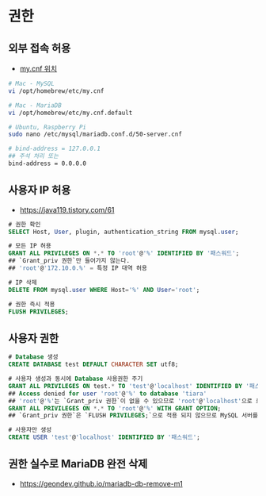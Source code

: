 # 권한
## 외부 접속 허용
* [my.cnf 위치](https://docs.3rdeyesys.com/database/ncloud_database_mysql_mariadb_config_my_cnf.html#mysql)
```sh
# Mac - MySQL
vi /opt/homebrew/etc/my.cnf

# Mac - MariaDB
vi /opt/homebrew/etc/my.cnf.default

# Ubuntu, Raspberry Pi
sudo nano /etc/mysql/mariadb.conf.d/50-server.cnf
```
```sh
# bind-address = 127.0.0.1
## 주석 처리 또는
bind-address = 0.0.0.0
```

## 사용자 IP 허용
* https://java119.tistory.com/61
```sql
# 권한 확인
SELECT Host, User, plugin, authentication_string FROM mysql.user;

# 모든 IP 허용
GRANT ALL PRIVILEGES ON *.* TO 'root'@'%' IDENTIFIED BY '패스워드';
## `Grant_priv 권한`만 들어가지 않는다.
## 'root'@'172.10.0.%' = 특정 IP 대역 허용

# IP 삭제
DELETE FROM mysql.user WHERE Host='%' AND User='root';

# 권한 즉시 적용
FLUSH PRIVILEGES;
```

## 사용자 권한
```sql
# Database 생성
CREATE DATABASE test DEFAULT CHARACTER SET utf8;

# 사용자 생성과 동시에 Database 사용권한 주기
GRANT ALL PRIVILEGES ON test.* TO 'test'@'localhost' IDENTIFIED BY '패스워드';
## Access denied for user 'root'@'%' to database 'tiara'
## 'root'@'%'는 `Grant_priv 권한`이 없을 수 있으므로 'root'@'localhost'으로 로그인 하거나 권한을 줘야 한다.
GRANT ALL PRIVILEGES ON *.* TO 'root'@'%' WITH GRANT OPTION;
## `Grant_priv 권한`은 `FLUSH PRIVILEGES;`으로 적용 되지 않으므로 MySQL 서버를 재시작 한다.

# 사용자만 생성
CREATE USER 'test'@'localhost' IDENTIFIED BY '패스워드';
```

## 권한 실수로 MariaDB 완전 삭제
* https://geondev.github.io/mariadb-db-remove-m1
